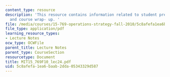 ```yaml
---
content_type: resource
description: 'This resource contains information related to student presentations
  and course wrap- up. '
file: /media/courses/15-769-operations-strategy-fall-2010/5c8afefa1ea6baab2dda05343329d587_MIT15_769F10_lec24.pdf
file_type: application/pdf
learning_resource_types:
- Lecture Notes
ocw_type: OCWFile
parent_title: Lecture Notes
parent_type: CourseSection
resourcetype: Document
title: MIT15_769F10_lec24.pdf
uid: 5c8afefa-1ea6-baab-2dda-05343329d587
---
```

